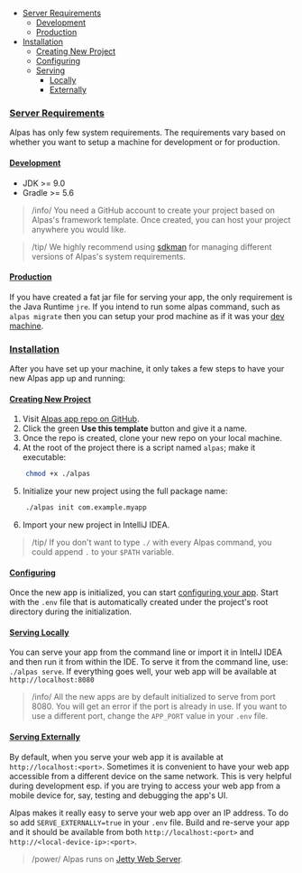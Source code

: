 - [Server Requirements](#server-requirements)
    - [Development](#development)
    - [Production](#production)
- [Installation](#installation)
    - [Creating New Project](#creating-new-project)
    - [Configuring](#configuring)
    - [Serving](#serving)
        - [Locally](#serving-locally)
        - [Externally](#serving-externally)

<a name="server-requirements"></a>
### [Server Requirements](#server-requirements)

Alpas has only few system requirements. The requirements vary based on whether you want to setup a machine for
development or for production. 
 
<a name="development"></a>
#### [Development](#development)

<div class="sublist">

* JDK >= 9.0
* Gradle >= 5.6

</div>

> /info/ <span>You need a GitHub account to create your project based on Alpas's framework template. Once created, you 
> can host your project anywhere you would like.</span>

> /tip/ <span>We highly recommend using [sdkman](https://sdkman.io/) for managing different versions of Alpas's system 
> requirements.</span>

<a name="production"></a>
#### [Production](#production)

If you have created a fat jar file for serving your app, the only requirement is the Java Runtime `jre`. If you 
intend to run some alpas command, such as `alpas migrate` then you can setup your prod machine as if it was your 
[dev machine](#development).
  
<a name="installation"></a>
### [Installation](#installation)

After you have set up your machine, it only takes a few steps to have your new Alpas app up and running:

<a name="creating-new-project"></a>
#### [Creating New Project](#creating-new-project)

<div class="ordered-list">

1. Visit [Alpas app repo on GitHub](https://github.com/ashokgelal/framework).
2. Click the green **Use this template** button and give it a name.
3. Once the repo is created, clone your new repo on your local machine.
4. At the root of the project there is a script named `alpas`; make it executable:

```bash
    chmod +x ./alpas
```

5. Initialize your new project using the full package name:

```bash
    ./alpas init com.example.myapp
```

6. Import your new project in IntelliJ IDEA.

</div>


> /tip/ <span>If you don't want to type `./` with every Alpas command, you could append `.` to your `$PATH`
> variable.</span>

<a name="configuring"></a>
#### [Configuring](#configuring)

Once the new app is initialized, you can start [configuring your app](/docs/configuration). Start with the `.env` file 
that is automatically created under the project's root directory during the initialization. 

<a name="serving-locally"></a>
#### [Serving Locally](#serving-locally)

You can serve your app from the command line or import it in IntellJ IDEA and then run it from within the IDE. To
 serve it from the command line, use: `./alpas serve`. If everything goes well, your web app will be available at
  `http://localhost:8080`

> /info/ <span>All the new apps are by default initialized to serve from port 8080. You will get an error if the port 
> is already in use. If you want to use a different port, change the `APP_PORT` value in your `.env` file.</span>

<a name="serving-externally"></a>
#### [Serving Externally](#serving-locally)

By default, when you serve your web app it is available at `http://localhost:<port>`. Sometimes it is convenient to 
have your web app accessible from a different device on the same network. This is very helpful during 
development esp. if you are trying to access your web app from a mobile device for, say, testing and debugging 
the app's UI.

Alpas makes it really easy to serve your web app over an IP address. To do so add `SERVE_EXTERNALLY=true` in your 
`.env` file. Build and re-serve your app and it should be available from both `http://localhost:<port>` and 
`http://<local-device-ip>:<port>`.

> /power/ <span>Alpas runs on [Jetty Web Server](https://www.eclipse.org/jetty/).
